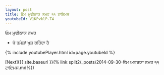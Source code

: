 ```yaml
---
layout: post
title: ਓਮ ਮੁਢੀਠਾਯ ਨਮਹ ੧੧ ਟਾਇਮਸ
youtubeId: V1KPvklP-T4
---
```

 
 
 ਓਮ ਮੁਢੀਠਾਯ ਨਮਹ  
 
 -  ਜੋ ਹਮੇਸ਼ਾਂ ਖੁਸ਼ ਰਹਿੰਦਾ ਹੈ 
 
  
 
  
 
 
 
 
 
 


{% include youtubePlayer.html id=page.youtubeId %}
 
[Next]({{ site.baseurl }}{% link  split2/_posts/2014-09-30-ਓਮ ਅਵਰਯਾ ਨਮਹ ੧੧ ਟਾਇਮਸ.md%})
 
